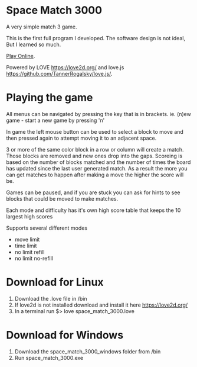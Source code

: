 # Space Match 3000

A very simple match 3 game.

This is the first full program I developed. The software design is not ideal, But I learned so much.

[Play Online](https://strinsberg.github.io/space-match-3000/).

Powered by LOVE https://love2d.org/ and love.js https://github.com/TannerRogalsky/love.js/.

# Playing the game
All menus can be navigated by pressing the key that is in brackets. ie. (n)ew game  - start a new game by pressing 'n'

In game the left mouse button can be used to select a block to move and then pressed again to attempt moving it to an adjacent space.

3 or more of the same color block in a row or column will create a match. Those blocks are removed and new ones drop into the gaps. Scoreing is based on the number of blocks matched and the number of times the board has updated since the last user generated match. As a result the more you can get matches to happen after making a move the higher the score will be.

Games can be paused, and if you are stuck you can ask for hints to see blocks that could be moved to make matches.

Each mode and difficulty has it's own high score table that keeps the 10 largest high scores

Supports several different modes
- move limit
- time limit
- no limit refill
- no limit no-refill

# Download for Linux
1. Download the .love file in /bin
2. If love2d is not installed download and install it here https://love2d.org/
3. In a terminal run  $> love space_match_3000.love

# Download for Windows
1. Download the space_match_3000_windows folder from /bin
2. Run space_match_3000.exe
